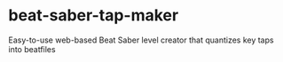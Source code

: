 # beat-saber-tap-maker
Easy-to-use web-based Beat Saber level creator that quantizes key taps into beatfiles

